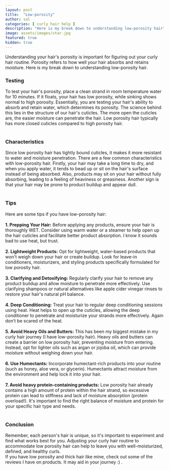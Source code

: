 ```yaml
---
layout: post
title:  "Low-porosity"
author: sal
categories: [ curly hair help ]
description: "Here is my break down to understanding low-porosity hair"
image: assets/images/star.jpg
featured: true
hidden: true
---
```



Understanding your hair's porosity is important for figuring out your curly hair routine. Porosity refers to how well your hair absorbs and retains moisture. Here is my break down to understanding low-porosity hair.<br>
### Testing
To test your hair's porosity, place a clean strand in room temperature water for 10 minutes. If it floats, your hair has low porosity, while sinking shows normal to high porosity. Essentially, you are testing your hair's ability to absorb and retain water, which determines its porosity. The science behind this lies in the structure of our hair's cuticles. The more open the cuticles are, the easier moisture can penetrate the hair. Low porosity hair typically has more closed cuticles compared to high porosity hair.<br><br>
### Characteristics
Since low porosity hair has tightly bound cuticles, it makes it more resistant to water and moisture penetration. There are a few common characteristics with low-porosity hair. Firstly, your hair may take a long time to dry, and when you apply water, it tends to bead up or sit on the hair's surface instead of being absorbed. Also, products may sit on your hair without fully absorbing, leading to a feeling of heaviness or greasiness. Another sign is that your hair may be prone to product buildup and appear dull.<br><br>
### Tips
Here are some tips if you have low-porosity hair:<br><br>
**1. Prepping Your Hair:** Before applying any products, ensure your hair is thoroughly WET. Consider using warm water or a steamer to help open up the hair cuticles and facilitate better product absorption. I know it sounds bad to use heat, but trust.<br><br>
**2. Lightweight Products:** Opt for lightweight, water-based products that won't weigh down your hair or create buildup. Look for leave-in conditioners, moisturizers, and styling products specifically formulated for low porosity hair.<br><br>
**3. Clarifying and Detoxifying:** Regularly clarify your hair to remove any product buildup and allow moisture to penetrate more effectively. Use clarifying shampoos or natural alternatives like apple cider vinegar rinses to restore your hair's natural pH balance.<br><br>
**4. Deep Conditioning:** Treat your hair to regular deep conditioning sessions using heat. Heat helps to open up the cuticles, allowing the deep conditioner to penetrate and moisturize your strands more effectively. Again don’t be scared of the heat.<br><br>
**5. Avoid Heavy Oils and Butters:** This has been my biggest mistake in my curly hair journey (I have low-porosity hair). Heavy oils and butters can create a barrier on low porosity hair, preventing moisture from entering. Instead, opt for lighter oils such as argan or jojoba oil, which can provide moisture without weighing down your hair.<br><br>
**6. Use Humectants:** Incorporate humectant-rich products into your routine (such as honey, aloe vera, or glycerin). Humectants attract moisture from the environment and help lock it into your hair.<br><br>
**7. Avoid heavy protein-containing products:** Low porosity hair already contains a high amount of protein within the hair strand, so excessive protein can lead to stiffness and lack of moisture absorption (protein overload!). It's important to find the right balance of moisture and protein for your specific hair type and needs.<br><br> 
### Conclusion
Remember, each person's hair is unique, so it's important to experiment and find what works best for you. Adjusting your curly hair routine to accommodate low porosity hair can help to leave you with well-moisturized, defined, and healthy curls.<br>
If you have low porosity and thick hair like mine, check out some of the reviews I have on products. It may aid in your journey :) . 
